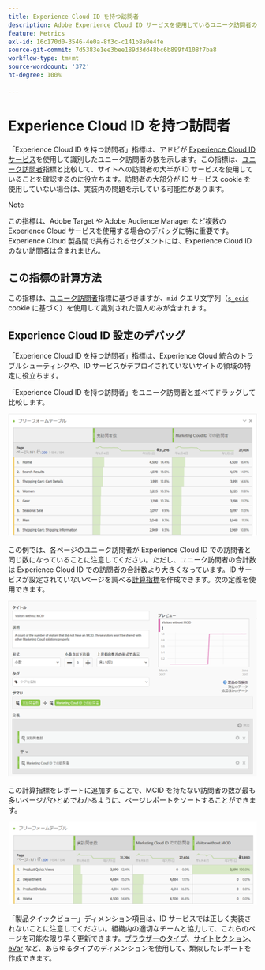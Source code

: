 ```yaml
---
title: Experience Cloud ID を持つ訪問者
description: Adobe Experience Cloud ID サービスを使用しているユニーク訪問者の数です。
feature: Metrics
exl-id: 16c170d0-3546-4e0a-8f3c-c141b8a0e4fe
source-git-commit: 7d5383e1ee3bee189d3dd48bc6b899f4108f7ba8
workflow-type: tm+mt
source-wordcount: '372'
ht-degree: 100%

---
```


# Experience Cloud ID を持つ訪問者

「Experience Cloud ID を持つ訪問者」指標は、アドビが [Experience Cloud ID サービス](https://experienceleague.adobe.com/docs/id-service/using/home.html?lang=ja)を使用して識別したユニーク訪問者の数を示します。この指標は、[ユニーク訪問者](unique-visitors.md)指標と比較して、サイトへの訪問者の大半が ID サービスを使用していることを確認するのに役立ちます。訪問者の大部分が ID サービス cookie を使用していない場合は、実装内の問題を示している可能性があります。

>[!NOTE]
>
>この指標は、Adobe Target や Adobe Audience Manager など複数の Experience Cloud サービスを使用する場合のデバッグに特に重要です。Experience Cloud 製品間で共有されるセグメントには、Experience Cloud ID のない訪問者は含まれません。

## この指標の計算方法

この指標は、[ユニーク訪問者](unique-visitors.md)指標に基づきますが、`mid` クエリ文字列（[`s_ecid`](https://experienceleague.adobe.com/docs/core-services/interface/ec-cookies/cookies-analytics.html?lang=ja) cookie に基づく）を使用して識別された個人のみが含まれます。

## Experience Cloud ID 設定のデバッグ

「Experience Cloud ID を持つ訪問者」指標は、Experience Cloud 統合のトラブルシューティングや、ID サービスがデプロイされていないサイトの領域の特定に役立ちます。

「Experience Cloud ID を持つ訪問者」をユニーク訪問者と並べてドラッグして比較します。

![ユニーク訪問者の比較](assets/metric-mcvid1.png)

この例では、各ページのユニーク訪問者が Experience Cloud ID での訪問者と同じ数になっていることに注意してください。ただし、ユニーク訪問者の合計数は Experience Cloud ID での訪問者の合計数より大きくなっています。ID サービスが設定されていないページを調べる[計算指標](../c-calcmetrics/cm-overview.md)を作成できます。次の定義を使用できます。

![計算指標の定義](assets/metric-mcvid2.png)

この計算指標をレポートに追加することで、MCID を持たない訪問者の数が最も多いページがひとめでわかるように、ページレポートをソートすることができます。

![ID サービスを使用しないページ](assets/metric-mcvid3.png)

「製品クイックビュー」ディメンション項目は、ID サービスでは正しく実装されないことに注意してください。組織内の適切なチームと協力して、これらのページを可能な限り早く更新できます。[ブラウザーのタイプ](../dimensions/browser-type.md)、[サイトセクション](../dimensions/site-section.md)、[eVar](../dimensions/evar.md) など、あらゆるタイプのディメンションを使用して、類似したレポートを作成できます。
